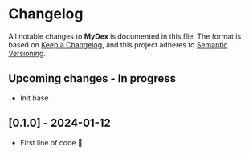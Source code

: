 # Changelog

All notable changes to **MyDex** is documented in this file.
The format is based on [Keep a Changelog](https://keepachangelog.com/en/1.0.0/),
and this project adheres to [Semantic Versioning](https://semver.org/spec/v2.0.0.html).

## Upcoming changes - In progress

- Init base

## [0.1.0] - 2024-01-12

- First line of code 🎉
